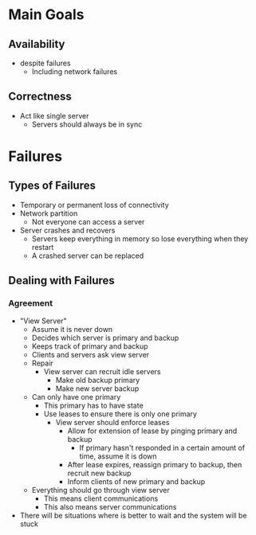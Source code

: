 # Main Goals

## Availability 
- despite failures
	- Including network failures
## Correctness 
- Act like single server
	- Servers should always be in sync

# Failures
## Types of Failures
- Temporary or permanent loss of connectivity
- Network partition
	- Not everyone can access a server
- Server crashes and recovers
	- Servers keep everything in memory so lose everything when they restart
	- A crashed server can be replaced
## Dealing with Failures
### Agreement
- "View Server"
	- Assume it is never down
	- Decides which server is primary and backup
	- Keeps track of primary and backup
	- Clients and servers ask view server
	- Repair
		- View server can recruit idle servers
			- Make old backup primary
			- Make new server backup
	- Can only have one primary
		- This primary has to have state
		- Use leases to ensure there is only one primary
			- View server should enforce leases
				- Allow for extension of lease by pinging primary and backup
					- If primary hasn't responded in a certain amount of time, assume it is down
				- After lease expires, reassign primary to backup, then recruit new backup
				- Inform clients of new primary and backup
	- Everything should go through view server
		- This means client communications
		- This also means server communications
- There will be situations where is better to wait and the system will be stuck